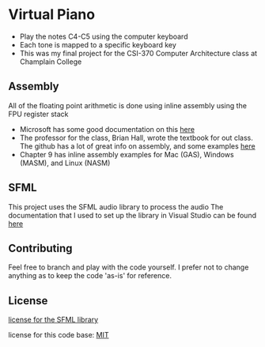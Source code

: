 # Virtual Piano
* Play the notes C4-C5 using the computer keyboard
* Each tone is mapped to a specific keyboard key
* This was my final project for the CSI-370 Computer Architecture class at Champlain College

## Assembly
All of the floating point arithmetic is done using inline assembly using the FPU register stack

* Microsoft has some good documentation on this [here](https://docs.microsoft.com/en-us/cpp/assembler/inline/inline-assembler?view=vs-2019)
* The professor for the class, Brian Hall, wrote the textbook for out class. The github has a 
lot of great info on assembly, and some examples [here](https://github.com/brianrhall/Assembly/)
* Chapter 9 has inline assembly examples for Mac (GAS), Windows (MASM), and Linux (NASM)

## SFML
This project uses the SFML audio library to process the audio
The documentation that I used to set up the library in Visual Studio can be found [here](https://www.sfml-dev.org/tutorials/2.5/start-vc.php)

## Contributing
Feel free to branch and play with the code yourself. I prefer not to change anything as to keep the code 'as-is' for reference.

## License
[license for the SFML library](https://www.sfml-dev.org/license.php)

license for this code base: [MIT](https://choosealicense.com/licenses/mit/)
